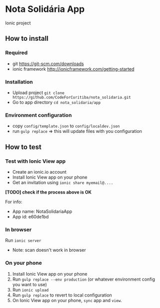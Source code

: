# Nota Solidária App
Ionic project

## How to install

### Required

- git https://git-scm.com/downloads
- ionic framework http://ionicframework.com/getting-started

### Installation

- Upload project `git clone https://github.com/CodeForCuritiba/nota_solidaria.git`
- Go to app directory `cd nota_solidaria/app`

### Environment configuration

- copy `config/template.json` to `config/localdev.json`
- run `gulp replace` => this will update files with you configuration

## How to test

### Test with Ionic View app

- Create an ionic.io account
- Install Ionic View app on your phone
- Get an invitation using `ionic share myemail@....`

**[TODO] check if the process above is OK**

For info:

- App name: NotaSolidariaApp
- App id: e60de1bd

### In browser

Run `ionic server`

* Note: scan doesn't work in browser

### On your phone

1. Install Ionic View app on your phone
2. Run `gulp replace --env production` (or whatever environment config you want to use)
3. Run `ionic upload`
4. Run `gulp replace` to revert to local configuration
5. On Ionic View app on your phone, `sync` app and `view`.
